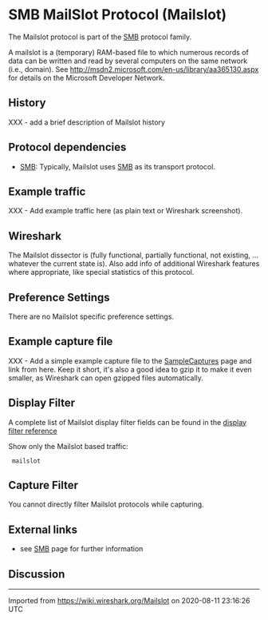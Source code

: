 # SMB MailSlot Protocol (Mailslot)

The Mailslot protocol is part of the [SMB](/SMB) protocol family.

A mailslot is a (temporary) RAM-based file to which numerous records of data can be written and read by several computers on the same network (i.e., domain). See <http://msdn2.microsoft.com/en-us/library/aa365130.aspx> for details on the Microsoft Developer Network.

## History

XXX - add a brief description of Mailslot history

## Protocol dependencies

  - [SMB](/SMB): Typically, Mailslot uses [SMB](/SMB) as its transport protocol.

## Example traffic

XXX - Add example traffic here (as plain text or Wireshark screenshot).

## Wireshark

The Mailslot dissector is (fully functional, partially functional, not existing, ... whatever the current state is). Also add info of additional Wireshark features where appropriate, like special statistics of this protocol.

## Preference Settings

There are no Mailslot specific preference settings.

## Example capture file

XXX - Add a simple example capture file to the [SampleCaptures](/SampleCaptures) page and link from here. Keep it short, it's also a good idea to gzip it to make it even smaller, as Wireshark can open gzipped files automatically.

## Display Filter

A complete list of Mailslot display filter fields can be found in the [display filter reference](http://www.wireshark.org/docs/dfref/m/mailslot.html)

Show only the Mailslot based traffic:

``` 
 mailslot 
```

## Capture Filter

You cannot directly filter Mailslot protocols while capturing.

## External links

  - see [SMB](/SMB) page for further information

## Discussion

---

Imported from https://wiki.wireshark.org/Mailslot on 2020-08-11 23:16:26 UTC
